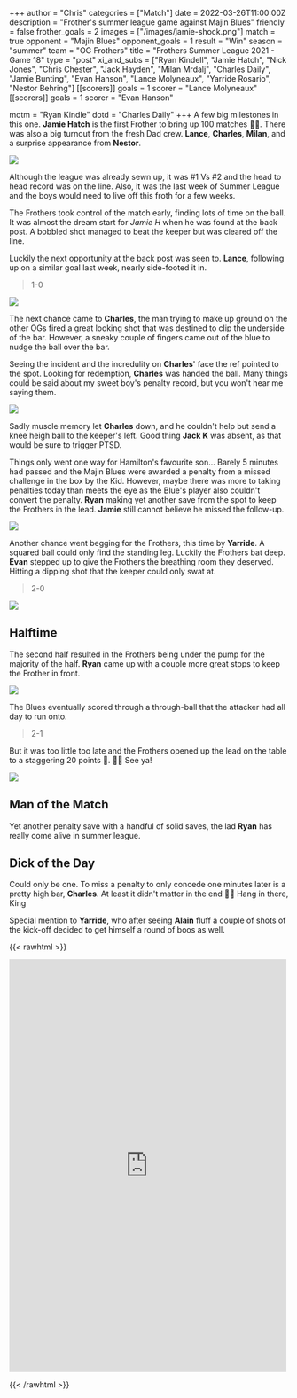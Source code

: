 +++
author = "Chris"
categories = ["Match"]
date = 2022-03-26T11:00:00Z
description = "Frother's summer league game against Majin Blues"
friendly = false
frother_goals = 2
images = ["/images/jamie-shock.png"]
match = true
opponent = "Majin Blues"
opponent_goals = 1
result = "Win"
season = "summer"
team = "OG Frothers"
title = "Frothers Summer League 2021 - Game 18"
type = "post"
xi_and_subs = ["Ryan Kindell", "Jamie Hatch", "Nick Jones", "Chris Chester", "Jack Hayden", "Milan Mrdalj", "Charles Daily", "Jamie Bunting", "Evan Hanson", "Lance Molyneaux", "Yarride Rosario", "Nestor Behring"]
[[scorers]]
goals = 1
scorer = "Lance Molyneaux"
[[scorers]]
goals = 1
scorer = "Evan Hanson"

motm = "Ryan Kindle"
dotd = "Charles Daily"
+++
A few big milestones in this one. **Jamie Hatch** is the first Frother to bring up 100 matches 🙌🙌. There was also a big turnout from the fresh Dad crew. **Lance**, **Charles**, **Milan**, and a surprise appearance from **Nestor**.

![](/images/277004718_3627564620803150_8303688549156202983_n.jpg)

Although the league was already sewn up, it was #1 Vs #2 and the head to head record was on the line. Also, it was the last week of Summer League and the boys would need to live off this froth for a few weeks.

The Frothers took control of the match early, finding lots of time on the ball. It was almost the dream start for _Jamie H_ when he was found at the back post. A bobbled shot managed to beat the keeper but was cleared off the line.

Luckily the next opportunity at the back post was seen to. **Lance**, following up on a similar goal last week, nearly side-footed it in.

> 1-0

![](/images/276299954_3627562820803330_7592711867242648911_n.jpg)

The next chance came to **Charles**, the man trying to make up ground on the other OGs fired a great looking shot that was destined to clip the underside of the bar. However, a sneaky couple of fingers came out of the blue to nudge the ball over the bar.

Seeing the incident and the incredulity on **Charles**' face the ref pointed to the spot. Looking for redemption, **Charles** was handed the ball. Many things could be said about my sweet boy's penalty record, but you won't hear me saying them.

![](/images/277000453_3627566720802940_5603503773195073335_n.jpg)

Sadly muscle memory let **Charles** down, and he couldn't help but send a knee heigh ball to the keeper's left. Good thing **Jack K** was absent, as that would be sure to trigger PTSD.

Things only went one way for Hamilton's favourite son... Barely 5 minutes had passed and the Majin Blues were awarded a penalty from a missed challenge in the box by the Kid. However, maybe there was more to taking penalties today than meets the eye as the Blue's player also couldn't convert the penalty. **Ryan** making yet another save from the spot to keep the Frothers in the lead. **Jamie** still cannot believe he missed the follow-up.

![](/images/277173907_3627564984136447_2447524762809463227_n.jpg)

Another chance went begging for the Frothers, this time by **Yarride**. A squared ball could only find the standing leg. Luckily the Frothers bat deep. **Evan** stepped up to give the Frothers the breathing room they deserved. Hitting a dipping shot that the keeper could only swat at.

> 2-0

![](/images/277000934_3627562957469983_988470858776516093_n.jpg)

## Halftime

The second half resulted in the Frothers being under the pump for the majority of the half. **Ryan** came up with a couple more great stops to keep the Frother in front.

![](/images/277107143_3627562854136660_4863541436445677158_n-1.jpg)

The Blues eventually scored through a through-ball that the attacker had all day to run onto.

> 2-1

But it was too little too late and the Frothers opened up the lead on the table to a staggering 20 points 🤯. 👋👋 See ya!

![](/images/276246280_3627568134136132_8902907733177749763_n.jpg)

## Man of the Match

Yet another penalty save with a handful of solid saves, the lad **Ryan** has really come alive in summer league.

## Dick of the Day

Could only be one. To miss a penalty to only concede one minutes later is a pretty high bar, **Charles**. At least it didn't matter in the end 🤷‍♀️ Hang in there, King

Special mention to **Yarride**, who after seeing **Alain** fluff a couple of shots of the kick-off decided to get himself a round of boos as well.

{{< rawhtml >}} <div class="row"><iframe src="https://www.facebook.com/plugins/post.php?href=https%3A%2F%2Fwww.facebook.com%2FNZSundayFootball%2Fposts%2F3627568807469398&show_text=true&width=500" width="500" height="745" style="border:none;overflow:hidden" scrolling="no" frameborder="0" allowfullscreen="true" allow="autoplay; clipboard-write; encrypted-media; picture-in-picture; web-share"></iframe></div>

{{< /rawhtml >}}